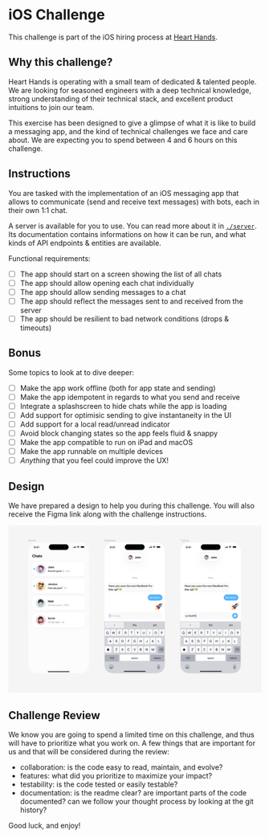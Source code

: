 # iOS Challenge

This challenge is part of the iOS hiring process at [Heart
Hands](https://hearthands.tech/).

## Why this challenge?

Heart Hands is operating with a small team of dedicated & talented people. We
are looking for seasoned engineers with a deep technical knowledge, strong
understanding of their technical stack, and excellent product intuitions to join
our team.

This exercise has been designed to give a glimpse of what it is like to build a
messaging app, and the kind of technical challenges we face and care about. We
are expecting you to spend between 4 and 6 hours on this challenge.

## Instructions

You are tasked with the implementation of an iOS messaging app that allows to
communicate (send and receive text messages) with bots, each in their own 1:1
chat.

A server is available for you to use. You can read more about it in
[`./server`](./server). Its documentation contains informations on how it can be
run, and what kinds of API endpoints & entities are available.

Functional requirements:

- [ ] The app should start on a screen showing the list of all chats
- [ ] The app should allow opening each chat individually
- [ ] The app should allow sending messages to a chat
- [ ] The app should reflect the messages sent to and received from the server
- [ ] The app should be resilient to bad network conditions (drops & timeouts)

## Bonus

Some topics to look at to dive deeper:

- [ ] Make the app work offline (both for app state and sending)
- [ ] Make the app idempotent in regards to what you send and receive
- [ ] Integrate a splashscreen to hide chats while the app is loading
- [ ] Add support for optimisic sending to give instantaneity in the UI
- [ ] Add support for a local read/unread indicator
- [ ] Avoid block changing states so the app feels fluid & snappy
- [ ] Make the app compatible to run on iPad and macOS
- [ ] Make the app runnable on multiple devices
- [ ] _Anything_ that you feel could improve the UX!

## Design

We have prepared a design to help you during this challenge. You will also
receive the Figma link along with the challenge instructions.

![design](./design.png)

## Challenge Review

We know you are going to spend a limited time on this challenge, and thus will
have to prioritize what you work on. A few things that are important for us and
that will be considered during the review:
- collaboration: is the code easy to read, maintain, and evolve?
- features: what did you prioritize to maximize your impact?
- testability: is the code tested or easily testable?
- documentation: is the readme clear? are important parts of the code documented? can we follow your thought process by looking at the git history?

Good luck, and enjoy!
